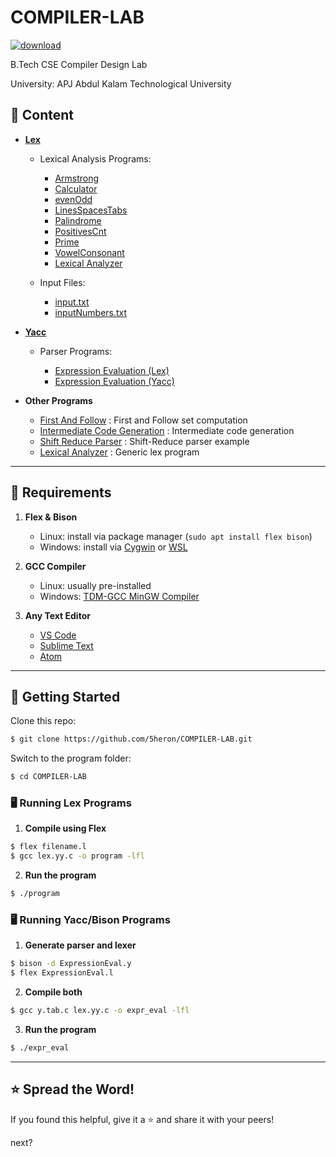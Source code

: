 # COMPILER-LAB

[![download](https://img.shields.io/badge/Direct_Download-zip-blue.svg?logo=appveyor\&longCache=true\&style=for-the-badge)](https://github.com/5heron/COMPILER-LAB/archive/refs/heads/main.zip)

B.Tech CSE Compiler Design Lab

University: APJ Abdul Kalam Technological University

## 📌 Content

* **[Lex](Lex)**

  * Lexical Analysis Programs:

    * [Armstrong](Lex/armstrong.l)
    * [Calculator](Lex/calculator.l)
    * [evenOdd](Lex/evenOdd.l)
    * [LinesSpacesTabs](Lex/nLinesSpacesTabs.l)
    * [Palindrome](Lex/palindrome.l)
    * [PositivesCnt](Lex/positivesCnt.l)
    * [Prime](Lex/prime.l)
    * [VowelConsonant](Lex/vowelConsonant.l)
    * [Lexical Analyzer](Lex/lex.l)
  * Input Files:

    * [input.txt](Lex/input.txt)
    * [inputNumbers.txt](Lex/inputNumbers.txt)

* **[Yacc](Yacc)**

  * Parser Programs:

    * [Expression Evaluation (Lex)](Yacc/ExpressionEval.y)
    * [Expression Evaluation (Yacc)](Yacc/ExpressionEval.l)

* **Other Programs**

  * [First And Follow](firstNfollow.c) : First and Follow set computation
  * [Intermediate Code Generation](IntermediateCodeGen.c) : Intermediate code generation
  * [Shift Reduce Parser](shiftReduce.c) : Shift-Reduce parser example
  * [Lexical Analyzer](lex.c) : Generic lex program

---

## 🔧 Requirements

1. **Flex & Bison**

   * Linux: install via package manager (`sudo apt install flex bison`)
   * Windows: install via [Cygwin](https://www.cygwin.com/) or [WSL](https://learn.microsoft.com/en-us/windows/wsl/)

2. **GCC Compiler**

   * Linux: usually pre-installed
   * Windows: [TDM-GCC MinGW Compiler](https://sourceforge.net/projects/tdm-gcc/)

3. **Any Text Editor**

   * [VS Code](https://code.visualstudio.com/)
   * [Sublime Text](https://www.sublimetext.com/)
   * [Atom](https://atom.io/)

---

## 🚀 Getting Started

Clone this repo:

```sh
$ git clone https://github.com/5heron/COMPILER-LAB.git
```

Switch to the program folder:

```sh
$ cd COMPILER-LAB
```

### **🖥️ Running Lex Programs**

1. **Compile using Flex**

```sh
$ flex filename.l
$ gcc lex.yy.c -o program -lfl
```

2. **Run the program**

```sh
$ ./program
```

### **🖥️ Running Yacc/Bison Programs**

1. **Generate parser and lexer**

```sh
$ bison -d ExpressionEval.y
$ flex ExpressionEval.l
```

2. **Compile both**

```sh
$ gcc y.tab.c lex.yy.c -o expr_eval -lfl
```

3. **Run the program**

```sh
$ ./expr_eval
```

---

## ⭐ Spread the Word!

If you found this helpful, give it a ⭐ and share it with your peers!

 next?
